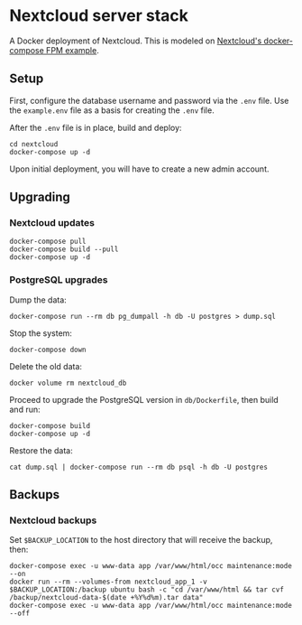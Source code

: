 # Nextcloud server stack

A Docker deployment of Nextcloud. This is modeled on [Nextcloud's docker-compose FPM example](https://github.com/nextcloud/docker#base-version---fpm).

## Setup

First, configure the database username and password via the `.env` file. Use the `example.env` file as a basis for creating the `.env` file.

After the `.env` file is in place, build and deploy:

```
cd nextcloud
docker-compose up -d
```

Upon initial deployment, you will have to create a new admin account.

## Upgrading

### Nextcloud updates

```
docker-compose pull
docker-compose build --pull
docker-compose up -d
```

### PostgreSQL upgrades

Dump the data:

```
docker-compose run --rm db pg_dumpall -h db -U postgres > dump.sql
```

Stop the system:

```
docker-compose down
```

Delete the old data:

```
docker volume rm nextcloud_db
```

Proceed to upgrade the PostgreSQL version in `db/Dockerfile`, then build and run:

```
docker-compose build
docker-compose up -d
```

Restore the data:

```
cat dump.sql | docker-compose run --rm db psql -h db -U postgres
```

## Backups

### Nextcloud backups

Set `$BACKUP_LOCATION` to the host directory that will receive the backup, then:

```
docker-compose exec -u www-data app /var/www/html/occ maintenance:mode --on
docker run --rm --volumes-from nextcloud_app_1 -v $BACKUP_LOCATION:/backup ubuntu bash -c "cd /var/www/html && tar cvf /backup/nextcloud-data-$(date +%Y%d%m).tar data"
docker-compose exec -u www-data app /var/www/html/occ maintenance:mode --off
```

